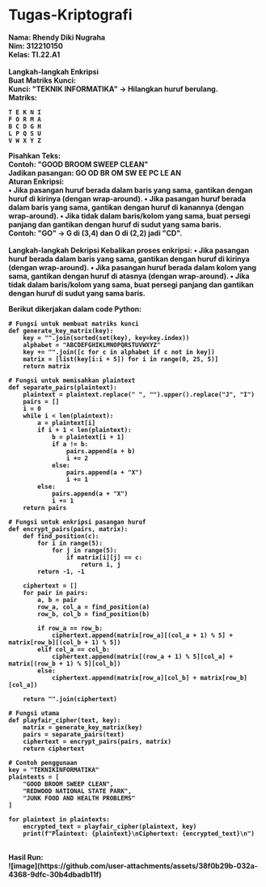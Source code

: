 # Tugas-Kriptografi
<b>Nama: Rhendy Diki Nugraha<b><br>
<b>Nim: 312210150<b><br>
<b>Kelas: TI.22.A1<b><br><br>
Langkah-langkah Enkripsi <br>
Buat Matriks Kunci:
<br>
Kunci: "TEKNIK INFORMATIKA" -> Hilangkan huruf berulang.
<br>
Matriks:
```
T E K N I
F O R M A
B C D G H
L P Q S U
V W X Y Z
```
Pisahkan Teks:
<br>
Contoh: "GOOD BROOM SWEEP CLEAN"
<br>
Jadikan pasangan: GO OD BR OM SW EE PC LE AN
<br>
Aturan Enkripsi:
<br>
• Jika pasangan huruf berada dalam baris yang sama, gantikan dengan huruf di kirinya (dengan wrap-around).
• Jika pasangan huruf berada dalam baris yang sama, gantikan dengan huruf di kanannya (dengan wrap-around).
• Jika tidak dalam baris/kolom yang sama, buat persegi panjang dan gantikan dengan huruf di sudut yang sama baris.
<br>
Contoh: "GO" -> G di (3,4) dan O di (2,2) jadi "CD".
<br><br>
Langkah-langkah Dekripsi
Kebalikan proses enkripsi:
• Jika pasangan huruf berada dalam baris yang sama, gantikan dengan huruf di kirinya (dengan wrap-around).
• Jika pasangan huruf berada dalam kolom yang sama, gantikan dengan huruf di atasnya (dengan wrap-around).
• Jika tidak dalam baris/kolom yang sama, buat persegi panjang dan gantikan dengan huruf di sudut yang sama baris.

Berikut dikerjakan dalam code Python:
```
# Fungsi untuk membuat matriks kunci
def generate_key_matrix(key):
    key = "".join(sorted(set(key), key=key.index))
    alphabet = "ABCDEFGHIKLMNOPQRSTUVWXYZ"
    key += "".join([c for c in alphabet if c not in key])
    matrix = [list(key[i:i + 5]) for i in range(0, 25, 5)]
    return matrix

# Fungsi untuk memisahkan plaintext
def separate_pairs(plaintext):
    plaintext = plaintext.replace(" ", "").upper().replace("J", "I")
    pairs = []
    i = 0
    while i < len(plaintext):
        a = plaintext[i]
        if i + 1 < len(plaintext):
            b = plaintext[i + 1]
            if a != b:
                pairs.append(a + b)
                i += 2
            else:
                pairs.append(a + "X")
                i += 1
        else:
            pairs.append(a + "X")
            i += 1
    return pairs

# Fungsi untuk enkripsi pasangan huruf
def encrypt_pairs(pairs, matrix):
    def find_position(c):
        for i in range(5):
            for j in range(5):
                if matrix[i][j] == c:
                    return i, j
        return -1, -1

    ciphertext = []
    for pair in pairs:
        a, b = pair
        row_a, col_a = find_position(a)
        row_b, col_b = find_position(b)

        if row_a == row_b:
            ciphertext.append(matrix[row_a][(col_a + 1) % 5] + matrix[row_b][(col_b + 1) % 5])
        elif col_a == col_b:
            ciphertext.append(matrix[(row_a + 1) % 5][col_a] + matrix[(row_b + 1) % 5][col_b])
        else:
            ciphertext.append(matrix[row_a][col_b] + matrix[row_b][col_a])

    return "".join(ciphertext)

# Fungsi utama
def playfair_cipher(text, key):
    matrix = generate_key_matrix(key)
    pairs = separate_pairs(text)
    ciphertext = encrypt_pairs(pairs, matrix)
    return ciphertext

# Contoh penggunaan
key = "TEKNIKINFORMATIKA"
plaintexts = [
    "GOOD BROOM SWEEP CLEAN",
    "REDWOOD NATIONAL STATE PARK",
    "JUNK FOOD AND HEALTH PROBLEMS"
]

for plaintext in plaintexts:
    encrypted_text = playfair_cipher(plaintext, key)
    print(f"Plaintext: {plaintext}\nCiphertext: {encrypted_text}\n")
```
<br>
Hasil Run:<br>
![image](https://github.com/user-attachments/assets/38f0b29b-032a-4368-9dfc-30b4dbadb11f)
